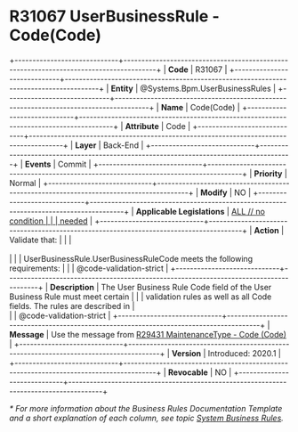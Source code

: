 ﻿---
erp.type: business-rule
erp.entity: Systems.Bpm.UserBusinessRules
---

# R31067 UserBusinessRule - Code(Code)
+-----------------------------+---------------------------------------------------------------------------------------+
| **Code**                    | R31067                                                                                |
+-----------------------------+---------------------------------------------------------------------------------------+
| **Entity**                  | @Systems.Bpm.UserBusinessRules                                                        |
+-----------------------------+---------------------------------------------------------------------------------------+
| **Name**                    | Code(Code)                                                                            |
+-----------------------------+---------------------------------------------------------------------------------------+
| **Attribute**               | Code                                                                                  |
+-----------------------------+---------------------------------------------------------------------------------------+
| **Layer**                   | Back-End                                                                              |
+-----------------------------+---------------------------------------------------------------------------------------+
| **Events**                  | Commit                                                                                |
+-----------------------------+---------------------------------------------------------------------------------------+
| **Priority**                | Normal                                                                                |
+-----------------------------+---------------------------------------------------------------------------------------+
| **Modify**                  | NO                                                                                    |
+-----------------------------+---------------------------------------------------------------------------------------+
| **Applicable Legislations** | [ALL // no condition                                                                  |
|                             | needed](xref:applicable-legislations)                                                 |
+-----------------------------+---------------------------------------------------------------------------------------+
| **Action**                  | Validate that:                                                                        |
|                             | <br/><br/>                                                                            |
|                             | UserBusinessRule.UserBusinessRuleCode meets the following requirements:               |
|                             | @code-validation-strict                                                               |
+-----------------------------+---------------------------------------------------------------------------------------+
| **Description**             | The User Business Rule Code field of the User Business Rule must meet certain         |
|                             | validation rules as well as all Code fields. The rules are described in               |   
|                             | @code-validation-strict                                                               |
+-----------------------------+---------------------------------------------------------------------------------------+
| **Message**                 | Use the message from [R29431 MaintenanceType - Code (Code)](R29431.md)                |
+-----------------------------+---------------------------------------------------------------------------------------+
| **Version**                 | Introduced: 2020.1                                                                    |
+-----------------------------+---------------------------------------------------------------------------------------+
| **Revocable**               | NO                                                                                    |
+-----------------------------+---------------------------------------------------------------------------------------+

*\* For more information about the Business Rules Documentation Template and a short explanation of each column, see
topic [System Business Rules](../templates/template-description-system-business-rules.md).*

